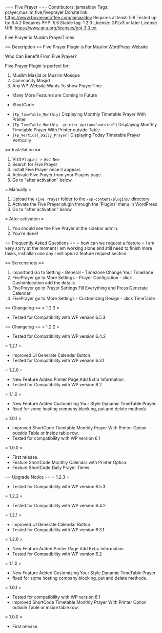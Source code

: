 === Five Prayer ===
Contributors: jamaaldev
Tags: prayer,muslim,five,fiveprayer
Donate link: https://www.buymeacoffee.com/jamaaldev
Requires at least: 5.9
Tested up to: 6.4.2
Requires PHP: 5.6
Stable tag: 1.2.3
License: GPLv3 or later
License URI: https://www.gnu.org/licenses/gpl-3.0.txt

Five Prayer is Muslim PrayerTimes.

== Description ==
Five Prayer Plugin is For Muslim WordPress Website

Who Can Benefit From Five Prayer? 

Five Prayer Plugin is perfect for:
1. Muslim Masjid or Muslim Mosque
2. Community Masjid
3. Any WP Website Wants To show PrayerTime

* Many More Features are Coming in Future

* ShortCode.
 - `[Fp_TimeTable_Monthly]`   Displaying Monthly Timetable Prayer With Printer
 - `[Fp_TimeTable_Monthly  printer_option="outside"]`   Displaying Monthly Timetable Prayer With Printer outside Table
 - `[Fp_Vertical_Daily_Prayer]`   Displaying Today Timetable Prayer Vertically


== Installation ==
1. Visit `Plugins > Add New`
2. Search for Five Prayer`
3. Install Five Prayer once it appears
4. Activate Five Prayer from your Plugins page.
5. Go to \"after activation\" below.

= Manually =

1. Upload the `Five Prayer` folder to the `/wp-content/plugins/` directory
2. Activate the Five Prayer plugin through the \'Plugins\' menu in WordPress
3. Go to \"after activation\" below.

= After activation =

1. You should see the Five Prayer at the sidebar admin.
2. You\'re done!


== Frequently Asked Questions ==
= how can we request a feature =
I am very sorry at the moment I am working alone and still need to finish more tasks, inshallah one day I will open a feature request section  

== Screenshots ==
1. Importand Go to Setting - General - Timezone Change Your Timezone
2. FivePrayer go to More Settings - Prayer Configration - click Customlocation add the details
3. FivePrayer go to Prayer Settings Fill Everything and Press Generate Calendar
4. FivePrayer go to More Settings - Customizing Design - click TimeTable

== Changelog ==
= 1.2.3 =
* Tested for Compatibility with WP version 6.5.3

== Changelog ==
= 1.2.2 =
* Tested for Compatibility with WP version 6.4.2

= 1.2.1 =
* improved UI Generate Calendar Button.
* Tested for Compatibility with WP version 6.3.1
  
= 1.2.0 =
* New Feature Added Printer Page Add Extra Information.
* Tested for Compatibility with WP version 6.2
  
= 1.1.0 =
* New Feature Added Customizing Your Style Dynamic TimeTable Prayer.
* fixed for some hosting company blocking, put and delete methods

= 1.0.1 =
* improved ShortCode Timetable Monthly Prayer With Printer Option outside Table or inside table row.
* Tested for compatibility with WP version 6.1

= 1.0.0 =
* First release.
* Feature ShortCode Monthly Calendar with Printer Option.
* Feature ShortCode Daily Prayer Times.

== Upgrade Notice ==
= 1.2.3 =
* Tested for Compatibility with WP version 6.5.3

= 1.2.2 =
* Tested for Compatibility with WP version 6.4.2

= 1.2.1 =
* improved UI Generate Calendar Button.
* Tested for Compatibility with WP version 6.3.1
  
= 1.2.0 =
* New Feature Added Printer Page Add Extra Information.
* Tested for Compatibility with WP version 6.2
  
= 1.1.0 =
* New Feature Added Customizing Your Style Dynamic TimeTable Prayer.
* fixed for some hosting company blocking, put and delete methods.


= 1.0.1 =
* Tested for compatibility with WP version 6.1
* improved ShortCode Timetable Monthly Prayer With Printer Option outside Table or inside table row.


= 1.0.0 =
* First release.